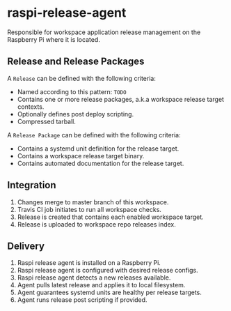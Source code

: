 # raspi-release-agent

Responsible for workspace application release management on the Raspberry Pi
where it is located.

## Release and Release Packages

A `Release` can be defined with the following criteria:
- Named according to this pattern: `TODO`
- Contains one or more release packages, a.k.a workspace release target contexts.
- Optionally defines post deploy scripting.
- Compressed tarball.

A `Release Package` can be defined with the following criteria:
- Contains a systemd unit definition for the release target.
- Contains a workspace release target binary.
- Contains automated documentation for the release target.

## Integration

1. Changes merge to master branch of this workspace.
1. Travis CI job initiates to run all workspace checks.
1. Release is created that contains each enabled workspace target.
1. Release is uploaded to workspace repo releases index.

## Delivery

1. Raspi release agent is installed on a Raspberry Pi.
1. Raspi release agent is configured with desired release configs.
1. Raspi release agent detects a new releases available.
1. Agent pulls latest release and applies it to local filesystem.
1. Agent guarantees systemd units are healthy per release targets.
1. Agent runs release post scripting if provided.
